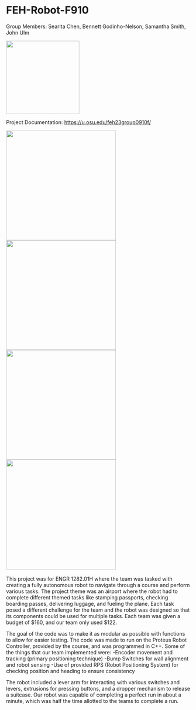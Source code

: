 # FEH-Robot-F910
Group Members: Searita Chen, Bennett Godinho-Nelson, Samantha Smith, John Ulm

<img src="https://imgur.com/SEk4RTQ.jpg" width="200" />

Project Documentation: https://u.osu.edu/feh23group0910f/
<div >
  <img src="https://imgur.com/ErTLhjk.jpg" height="300" />
  <img src="https://imgur.com/PYZPg5o.jpg" height="300" />
  <img src="https://imgur.com/UN88Ius.jpg" height="300" />
  <img src="https://imgur.com/ZPSSFtw.gif" height="300" />

</div>
<br>
This project was for ENGR 1282.01H where the team was tasked with creating a fully autonomous robot to navigate through a course and perform various tasks. The project theme was an airport where the robot had to complete different themed tasks like stamping passports, checking boarding passes, delivering luggage, and fueling the plane. Each task posed a different challenge for the team and the robot was designed so that its components could be used for multiple tasks. Each team was given a budget of $160, and our team only used $122.

The goal of the code was to make it as modular as possible with functions to allow for easier testing. The code was made to run on the Proteus Robot Controller, provided by the course, and was programmed in C++.
Some of the things that our team implemented were:
-Encoder movement and tracking (primary positioning technique)
-Bump Switches for wall alignment and robot sensing
-Use of provided RPS (Robot Positioning System) for checking position and heading to ensure consistency 

The robot included a lever arm for interacting with various switches and levers, extrusions for pressing buttons, and a dropper mechanism to release a suitcase. Our robot was capable of completing a perfect run in about a minute, which was half the time allotted to the teams to complete a run.
